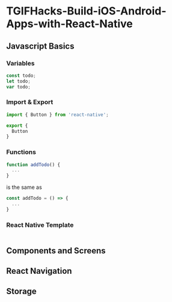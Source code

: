 # TGIFHacks-Build-iOS-Android-Apps-with-React-Native

## Javascript Basics

### Variables
```javascript
const todo;
let todo;
var todo;
```

### Import & Export
```javascript
import { Button } from 'react-native';
```

```javascript
export {
  Button
}
```

### Functions
```javascript
function addTodo() {
  ...
}
```
is the same as
```javascript
const addTodo = () => {
  ...
}
```

### React Native Template

```javascript

```

## Components and Screens



## React Navigation

## Storage
